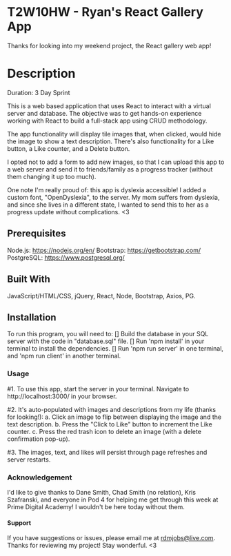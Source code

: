 # T2W10HW - Ryan's React Gallery App

Thanks for looking into my weekend project, the React gallery web app! 


# Description

Duration: 3 Day Sprint

This is a web based application that uses React to interact with a virtual server and database.  The objective was to get hands-on experience working with React to build a full-stack app using CRUD methodology.  

The app functionality will display tile images that, when clicked, would hide the image to show a text description.  There's also functionality for a Like button, a Like counter, and a Delete button.

I opted not to add a form to add new images, so that I can upload this app to a web server and send it to friends/family as a progress tracker (without them changing it up too much).

One note I'm really proud of: this app is dyslexia accessible!  I added a custom font, "OpenDyslexia", to the server.  My mom suffers from dyslexia, and since she lives in a different state, I wanted to send this to her as a progress update without complications. <3


## Prerequisites

Node.js: https://nodejs.org/en/
Bootstrap: https://getbootstrap.com/ 
PostgreSQL: https://www.postgresql.org/


## Built With

JavaScript/HTML/CSS, jQuery, React, Node, Bootstrap, Axios, PG. 


## Installation

To run this program, you will need to:
[] Build the database in your SQL server with the code in "database.sql" file. 
[] Run 'npm install' in your terminal to install the dependencies.
[] Run 'npm run server' in one terminal, and 'npm run client' in another terminal.


### Usage

#1. To use this app, start the server in your terminal.  Navigate to http://localhost:3000/ in your browser.  

#2. It's auto-populated with images and descriptions from my life (thanks for looking!):
  a. Click an image to flip between displaying the image and the text description.
  b. Press the "Click to Like" button to increment the Like counter.
  c. Press the red trash icon to delete an image (with a delete confirmation pop-up).

#3. The images, text, and likes will persist through page refreshes and server restarts.  


### Acknowledgement

I'd like to give thanks to Dane Smith, Chad Smith (no relation), Kris Szafranski, and everyone in Pod 4 for helping me get through this week at Prime Digital Academy!  I wouldn't be here today without them.  


#### Support

If you have suggestions or issues, please email me at rdmjobs@live.com.  Thanks for reviewing my project!  Stay wonderful. <3